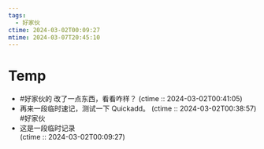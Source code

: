 ```yaml
---
tags:
  - 好家伙
ctime: 2024-03-02T00:09:27
mtime: 2024-03-07T20:45:10
---
```


# Temp

- #好家伙的 改了一点东西，看看咋样？ (ctime :: 2024-03-02T00:41:05)
- 再来一段临时速记，测试一下 Quickadd。 (ctime :: 2024-03-02T00:38:57) #好家伙
- 这是一段临时记录  
  (ctime :: 2024-03-02T00:09:27)